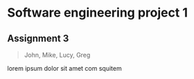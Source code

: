 # Software engineering project 1

## Assignment 3

> John, Mike, Lucy, Greg


lorem ipsum dolor sit amet com squitem